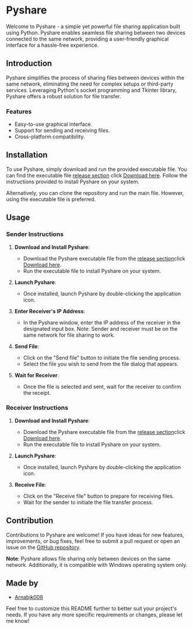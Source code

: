# Pyshare

Welcome to Pyshare - a simple yet powerful file sharing application built using Python. Pyshare enables seamless file sharing between two devices connected to the same network, providing a user-friendly graphical interface for a hassle-free experience.

## Introduction

Pyshare simplifies the process of sharing files between devices within the same network, eliminating the need for complex setups or third-party services. Leveraging Python's socket programming and Tkinter library, Pyshare offers a robust solution for file transfer.

### Features

- Easy-to-use graphical interface.
- Support for sending and receiving files.
- Cross-platform compatibility.

## Installation

To use Pyshare, simply download and run the provided executable file. You can find the executable file [release section](https://github.com/Xensen008/Pyshare/releases) click [Download here](https://github.com/Xensen008/Pyshare/releases/download/v1.0.0/Pyshare.exe). Follow the instructions provided to install Pyshare on your system.

Alternatively, you can clone the repository and run the main file. However, using the executable file is preferred.

## Usage

### Sender Instructions

1. **Download and Install Pyshare**:
   - Download the Pyshare executable file from the [release section](https://github.com/Xensen008/Pyshare/releases )click [Download here](https://github.com/Xensen008/Pyshare/releases/download/v1.0.0/Pyshare.exe).
   - Run the executable file to install Pyshare on your system.

2. **Launch Pyshare**:
   - Once installed, launch Pyshare by double-clicking the application icon.

3. **Enter Receiver's IP Address**:
   - In the Pyshare window, enter the IP address of the receiver in the designated input box. Note: Sender and receiver must be on the same network for file sharing to work.

4. **Send File**:
   - Click on the "Send file" button to initiate the file sending process.
   - Select the file you wish to send from the file dialog that appears.

5. **Wait for Receiver**:
   - Once the file is selected and sent, wait for the receiver to confirm the receipt.

### Receiver Instructions

1. **Download and Install Pyshare**:
   - Download the Pyshare executable file from the [release section](https://github.com/Xensen008/Pyshare/releases )click [Download here](https://github.com/Xensen008/Pyshare/releases/download/v1.0.0/Pyshare.exe).
   - Run the executable file to install Pyshare on your system.

2. **Launch Pyshare**:
   - Once installed, launch Pyshare by double-clicking the application icon.

3. **Receive File**:
   - Click on the "Receive file" button to prepare for receiving files.
   - Wait for the sender to initiate the file transfer process.

## Contribution

Contributions to Pyshare are welcome! If you have ideas for new features, improvements, or bug fixes, feel free to submit a pull request or open an issue on the [GitHub repository](https://github.com/Xensen008/Pyshare).

**Note**: Pyshare allows file sharing only between devices on the same network. Additionally, it is compatible with Windows operating system only.

## Made by 
- [Arnabjk008](https://bio.link/xensen008)

Feel free to customize this README further to better suit your project's needs. If you have any more specific requirements or changes, please let me know!